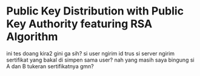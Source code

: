 Public Key Distribution with
Public Key Authority featuring RSA Algorithm
======================

ini tes doang kira2 gini ga sih? 
si user ngirim id trus si server ngirim sertifikat yang bakal di simpen sama user?
nah yang masih saya bingung si A dan B tukeran sertifikatnya gmn?
